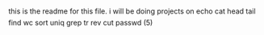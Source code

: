 this is the readme for this file. i will be doing projects on 
echo
cat
head
tail
find
wc
sort
uniq
grep
tr
rev
cut
passwd (5)
